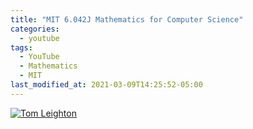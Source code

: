 ```yaml
---
title: "MIT 6.042J Mathematics for Computer Science"
categories: 
  - youtube
tags:
  - YouTube
  - Mathematics
  - MIT
last_modified_at: 2021-03-09T14:25:52-05:00
---
```


[![Tom Leighton](https://img.youtube.com/vi/L3LMbpZIKhQ/0.jpg)](https://www.youtube.com/watch?v=L3LMbpZIKhQ "Everything Is AWESOME")


